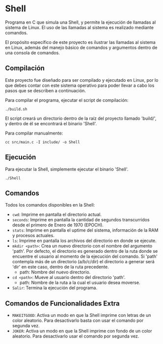 # Shell
Programa en C que simula una Shell, y permite la ejecución de llamadas al sistema de Linux. El uso de las llamadas
al sistema es realizado mediante comandos.

El propósito específico de este proyecto es ilustrar las llamadas al sistema en Linux, además del manejo básico de
comandos y argumentos dentro de una consola de comandos.

## Compilación
Este proyecto fue diseñado para ser compilado y ejecutado en Linux, por lo que debes contar con este sistema operativo
para poder llevar a cabo los pasos que se describen a continuación.

Para compilar el programa, ejecutar el script de compilación:
```
./build.sh
```
El script creará un directorio dentro de la raíz del proyecto llamado 'build/', y dentro de él se encontrará el binario
'Shell'.

Para compilar manualmente:
```
cc src/main.c -I include/ -o Shell
```

## Ejecución
Para ejecutar la Shell, simplemente ejecutar el binario 'Shell'.
```
./Shell
```

## Comandos
Todos los comandos disponibles en la Shell:
  * `cwd`: Imprime en pantalla el directorio actual.
  * `seconds`: Imprime en pantalla la cantidad de segundos transcurridos desde el primero de Enero de 1970 (EPOCH).
  * `stats`: Imprime en pantalla el uptime del sistema, información de la RAM y procesos actuales.
  * `ls`: Imprime en pantalla los archivos del directorio en donde se ejecute.
  * `mkdir <path>`: Crea un nuevo directorio con el nombre del argumento 'path'. Por defecto, el directorio es generado
  dentro de la ruta donde se encuentre el usuario al momento de la ejecución del comando. Si 'path' contempla
  más de un directorio (a/b/c/dir) el directorio a generar será 'dir' en este caso, dentro de la ruta precedente.
    * path: Nombre del nuevo directorio.
  * `cd <path>`: Mueve al usuario dentro del directorio 'path'.
    * path: Nombre de la ruta a la cual el usuario desea moverse.
  * `Salir`: Termina la ejecución del programa.

## Comandos de Funcionalidades Extra
  * `MAKEITGOOD`: Activa un modo en que la Shell imprime con letras de un color aleatorio. Para desactivarlo basta con 
  usar el comando por segunda vez.
  * `JOKER`: Activa un modo en que la Shell imprime con fondo de un color aleatorio. Para desactivarlo usar el comando
  por segunda vez.
